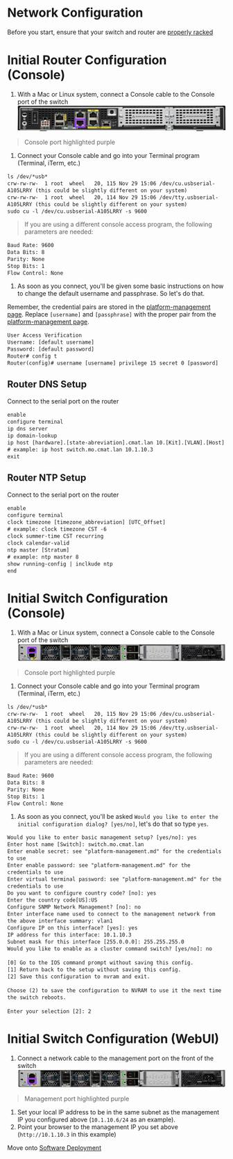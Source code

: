 # Network Configuration

Before you start, ensure that your switch and router are [properly racked](../hardware-assembly.md)

# Initial Router Configuration (Console)
1. With a Mac or Linux system, connect a Console cable to the Console port of the switch  
![](../../images/router-console.png)  
> Console port highlighted purple

1. Connect your Console cable and go into your Terminal program (Terminal, iTerm, etc.)
```
ls /dev/*usb*
crw-rw-rw-  1 root  wheel   20, 115 Nov 29 15:06 /dev/cu.usbserial-A105LRRY (this could be slightly different on your system)
crw-rw-rw-  1 root  wheel   20, 114 Nov 29 15:06 /dev/tty.usbserial-A105LRRY (this could be slightly different on your system)
sudo cu -l /dev/cu.usbserial-A105LRRY -s 9600
```
> If you are using a different console access program, the following parameters are needed:

```
Baud Rate: 9600
Data Bits: 8
Parity: None
Stop Bits: 1
Flow Control: None
```

1. As soon as you connect, you'll be given some basic instructions on how to change the default username and passphrase. So let's do that.

Remember, the credential pairs are stored in the [platform-management page](../platform-management.md). Replace `[username]` and `[passphrase]` with the proper pair from the [platform-management page](../platform-management.md).

```
User Access Verification
Username: [default username]
Password: [default password]
Router# config t
Router(config)# username [username] privilege 15 secret 0 [password]
```

## Router DNS Setup
Connect to the serial port on the router
```
enable
configure terminal
ip dns server
ip domain-lookup
ip host [hardware].[state-abreviation].cmat.lan 10.[Kit].[VLAN].[Host]
# example: ip host switch.mo.cmat.lan 10.1.10.3
exit
```

## Router NTP Setup
Connect to the serial port on the router
```
enable
configure terminal
clock timezone [timezone_abbreviation] [UTC_Offset]
# example: clock timezone CST -6
clock summer-time CST recurring
clock calendar-valid
ntp master [Stratum]
# example: ntp master 8
show running-config | inclkude ntp
end
```

# Initial Switch Configuration (Console)
1. With a Mac or Linux system, connect a Console cable to the Console port of the switch  
![](../../images/switch-console.png)  
> Console port highlighted purple

1. Connect your Console cable and go into your Terminal program (Terminal, iTerm, etc.)
```
ls /dev/*usb*
crw-rw-rw-  1 root  wheel   20, 115 Nov 29 15:06 /dev/cu.usbserial-A105LRRY (this could be slightly different on your system)
crw-rw-rw-  1 root  wheel   20, 114 Nov 29 15:06 /dev/tty.usbserial-A105LRRY (this could be slightly different on your system)
sudo cu -l /dev/cu.usbserial-A105LRRY -s 9600
```
> If you are using a different console access program, the following parameters are needed:

```
Baud Rate: 9600
Data Bits: 8
Parity: None
Stop Bits: 1
Flow Control: None
```

1. As soon as you connect, you'll be asked `Would you like to enter the initial configuration dialog? [yes/no]`, let's do that so type `yes`.

```
Would you like to enter basic management setup? [yes/no]: yes
Enter host name [Switch]: switch.mo.cmat.lan
Enter enable secret: see "platform-management.md" for the credentials to use
Enter enable password: see "platform-management.md" for the credentials to use
Enter virtual terminal password: see "platform-management.md" for the credentials to use
Do you want to configure country code? [no]: yes
Enter the country code[US]:US
Configure SNMP Network Management? [no]: no
Enter interface name used to connect to the management network from the above interface summary: vlan1
Configure IP on this interface? [yes]: yes
IP address for this interface: 10.1.10.3
Subnet mask for this interface [255.0.0.0]: 255.255.255.0
Would you like to enable as a cluster command switch? [yes/no]: no

[0] Go to the IOS command prompt without saving this config.
[1] Return back to the setup without saving this config.
[2] Save this configuration to nvram and exit.

Choose (2) to save the configuration to NVRAM to use it the next time the switch reboots.

Enter your selection [2]: 2
```

# Initial Switch Configuration (WebUI)
1. Connect a network cable to the management port on the front of the switch
![](../../images/switch-management.png)
> Management port highlighted purple  

1. Set your local IP address to be in the same subnet as the management IP you configured above (`10.1.10.6/24` as an example).
1. Point your browser to the management IP you set above (`http://10.1.10.3` in this example)

Move onto [Software Deployment](../software-deployment.md)
